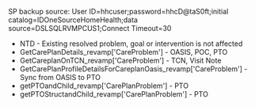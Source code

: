
SP backup source: User ID=hhcuser;password=hhcD@taS0ft;initial catalog=IDOneSourceHomeHealth;data source=DSLSQLRVMPCUS1;Connect Timeout=30

* NTD - Existing resolved problem, goal or intervention is not affected
* GetCarePlanDetails_revamp['CareProblem'] - OASIS, POC, PTO
* GetCareplanOnTCN_revamp['CareProblem'] - TCN, Visit Note
* GetCarePlanProfileDetailsForCareplanOasis_revamp['CareProblem'] - Sync from OASIS to PTO
* getPTOandChild_revamp['CarePlanProblem'] - PTO
* getPTOStructandChild_revamp['CarePlanProblem'] - PTO
